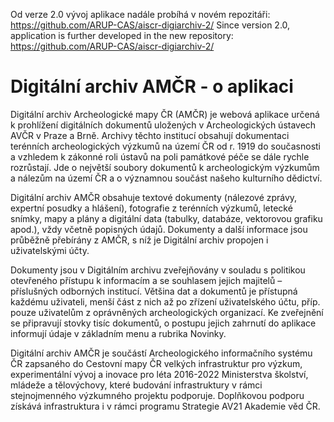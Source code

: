 Od verze 2.0 vývoj aplikace nadále probíhá v novém repozitáři: https://github.com/ARUP-CAS/aiscr-digiarchiv-2/
Since version 2.0, application is further developed in the new repository: https://github.com/ARUP-CAS/aiscr-digiarchiv-2/

# Digitální archiv AMČR - o aplikaci
Digitální archiv Archeologické mapy ČR (AMČR) je webová aplikace určená k prohlížení digitálních dokumentů uložených v Archeologických ústavech AVČR v Praze a Brně. Archivy těchto institucí obsahují dokumentaci terénních archeologických výzkumů na území ČR od r. 1919 do současnosti a vzhledem k zákonné roli ústavů na poli památkové péče se dále rychle rozrůstají. Jde o největší soubory dokumentů k archeologickým výzkumům a nálezům na území ČR a o významnou součást našeho kulturního dědictví.

Digitální archiv AMČR obsahuje textové dokumenty (nálezové zprávy, expertní posudky a hlášení), fotografie z terénních výzkumů, letecké snímky, mapy a plány a digitální data (tabulky, databáze, vektorovou grafiku apod.), vždy včetně popisných údajů. Dokumenty a další informace jsou průběžně přebírány z AMČR, s níž je Digitální archiv propojen i uživatelskými účty.

Dokumenty jsou v Digitálním archivu zveřejňovány v souladu s politikou otevřeného přístupu k informacím a se souhlasem jejich majitelů – příslušných odborných institucí. Většina dat a dokumentů je přístupná každému uživateli, menší část z nich až po zřízení uživatelského účtu, příp. pouze uživatelům z oprávněných archeologických organizací. Ke zveřejnění se připravují stovky tisíc dokumentů, o postupu jejich zahrnutí do aplikace informují údaje v základním menu a rubrika Novinky.

Digitální archiv AMČR je součástí Archeologického informačního systému ČR zapsaného do Cestovní mapy ČR velkých infrastruktur pro výzkum, experimentální vývoj a inovace pro léta 2016-2022 Ministerstva školství, mládeže a tělovýchovy, které budování infrastruktury v rámci stejnojmenného výzkumného projektu podporuje. Doplňkovou podporu získává infrastruktura i v rámci programu Strategie AV21 Akademie věd ČR.
